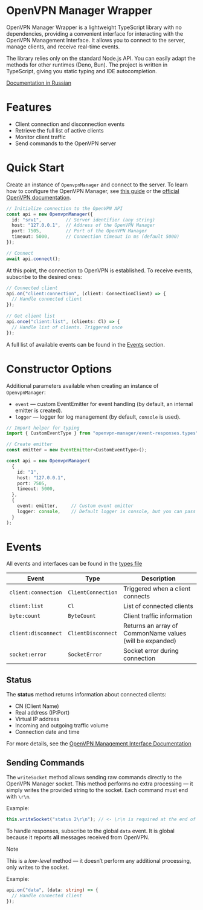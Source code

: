 # OpenVPN Manager Wrapper

OpenVPN Manager Wrapper is a lightweight TypeScript library with no dependencies, providing a convenient interface for interacting with the OpenVPN Management Interface.
It allows you to connect to the server, manage clients, and receive real-time events.

The library relies only on the standard Node.js API.
You can easily adapt the methods for other runtimes (Deno, Bun).
The project is written in TypeScript, giving you static typing and IDE autocompletion.

[Documentation in Russian](/README.ru.md)

# Features

* Client connection and disconnection events
* Retrieve the full list of active clients
* Monitor client traffic
* Send commands to the OpenVPN server

# Quick Start

Create an instance of `OpenvpnManager` and connect to the server.
To learn how to configure the OpenVPN Manager, see [this guide](./docs/Openvpn-manager.md) or the [official OpenVPN documentation](https://openvpn.net/community-docs/community-articles/openvpn-2-6-manual.html#management-interface-options-177179).

```ts
// Initialize connection to the OpenVPN API
const api = new OpenvpnManager({
  id: "srv1",         // Server identifier (any string)
  host: "127.0.0.1",  // Address of the OpenVPN Manager
  port: 7505,         // Port of the OpenVPN Manager
  timeout: 5000,      // Connection timeout in ms (default 5000)
});

// Connect
await api.connect();
```

At this point, the connection to OpenVPN is established.
To receive events, subscribe to the desired ones:

```ts
// Connected client
api.on("client:connection", (client: ConnectionClient) => {
  // Handle connected client
});
    
// Get client list
api.once("client:list", (clients: Cl) => {
  // Handle list of clients. Triggered once
});
```

A full list of available events can be found in the [Events](#events) section.

# Constructor Options

Additional parameters available when creating an instance of `OpenvpnManager`:

* `event` — custom EventEmitter for event handling (by default, an internal emitter is created).
* `logger` — logger for log management (by default, `console` is used).

```ts
// Import helper for typing
import { CustomEventType } from "openvpn-manager/event-responses.types";

// Create emitter
const emitter = new EventEmitter<CustomEventType>();

const api = new OpenvpnManager(
  {
    id: "1",
    host: "127.0.0.1",
    port: 7505,
    timeout: 5000,
  },
  {
    event: emitter, 	// Custom event emitter
    logger: console, 	// Default logger is console, but you can pass your own
  }
);
```

# Events

All events and interfaces can be found in the [types file](https://github.com/Leo5878/openvpn-manager/blob/main/src/event-responses.types.ts)

| Event               | Type               | Description                                              |
|---------------------|--------------------|----------------------------------------------------------|
| `client:connection` | `ClientConnection` | Triggered when a client connects                         |
| `client:list`       | `Cl`               | List of connected clients                                |
| `byte:count`        | `ByteCount`        | Client traffic information                               |
| `client:disconnect` | `ClientDisconnect` | Returns an array of CommonName values (will be expanded) |
| `socket:error`      | `SocketError`      | Socket error during connection                           |

## Status

The **status** method returns information about connected clients:

* CN (Client Name)
* Real address (IP:Port)
* Virtual IP address
* Incoming and outgoing traffic volume
* Connection date and time

For more details, see the [OpenVPN Management Interface Documentation](https://openvpn.net/community-resources/management-interface/)

## Sending Commands

The `writeSocket` method allows sending raw commands directly to the OpenVPN Manager socket.
This method performs no extra processing — it simply writes the provided string to the socket.
Each command must end with `\r\n`.

Example:

```ts
this.writeSocket("status 2\r\n"); // <- \r\n is required at the end of each command
```

To handle responses, subscribe to the global `data` event.
It is global because it reports **all** messages received from OpenVPN.

> [!NOTE]
> This is a *low-level* method — it doesn’t perform any additional processing, only writes to the socket.

Example:

```ts
api.on("data", (data: string) => {
  // Handle connected client
});
```
